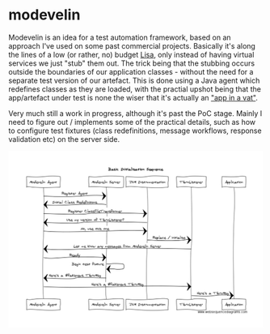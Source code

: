 # modevelin

Modevelin is an idea for a test automation framework, based on an approach I've used on some past commercial projects. Basically
it's along the lines of a low (or rather, no) budget <a href="https://www.ca.com/gb/products/ca-service-virtualization.html">Lisa</a>, only instead
of having virtual services we just "stub" them out. The trick being that the stubbing occurs outside the boundaries of our application
classes - without the need for a separate test version of our artefact. This is done using a Java agent which redefines classes as they are loaded, 
with the practial upshot being that the app/artefact under test is none the wiser that it's actually an 
<a href="https://en.wikipedia.org/wiki/Brain_in_a_vat">"app in a vat"</a>. 

Very much still a work in progress, although it's past the PoC stage. Mainly I need to figure out / implements some of the practical
details, such as how to configure test fixtures (class redefinitions, message workflows, response validation etc) on the server side. 

![Outline of basic agent server communication during initialisation](https://github.com/downinja/modevelin/blob/master/sequence.png?raw=true)